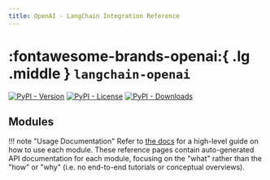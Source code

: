 ```yaml
---
title: OpenAI - LangChain Integration Reference
---
```


# :fontawesome-brands-openai:{ .lg .middle } `langchain-openai`

[![PyPI - Version](https://img.shields.io/pypi/v/langchain-openai?label=%20)](https://pypi.org/project/langchain-openai/#history)
[![PyPI - License](https://img.shields.io/pypi/l/langchain-openai)](https://opensource.org/licenses/MIT)
[![PyPI - Downloads](https://img.shields.io/pepy/dt/langchain-openai)](https://pypistats.org/packages/langchain-openai)

## Modules

!!! note "Usage Documentation"
    Refer to [the docs](https://docs.langchain.com/oss/python/integrations/providers/openai) for a high-level guide on how to use each module. These reference pages contain auto-generated API documentation for each module, focusing on the "what" rather than the "how" or "why" (i.e. no end-to-end tutorials or conceptual overviews).
